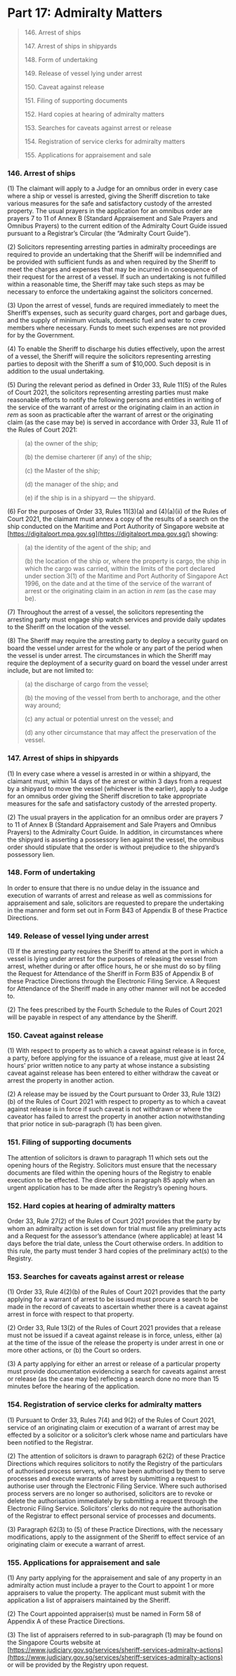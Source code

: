 # Part 17: Admiralty Matters

> 146\. Arrest of ships
>
> 147\. Arrest of ships in shipyards
>
> 148\. Form of undertaking
>
> 149\. Release of vessel lying under arrest
>
> 150\. Caveat against release
>
> 151\. Filing of supporting documents
>
> 152\. Hard copies at hearing of admiralty matters
>
> 153\. Searches for caveats against arrest or release
>
> 154\. Registration of service clerks for admiralty matters
>
> 155\. Applications for appraisement and sale

### 146. Arrest of ships <a href="#id-146-arrest-of-ships" id="id-146-arrest-of-ships"></a>

(1) The claimant will apply to a Judge for an omnibus order in every case where a ship or vessel is arrested, giving the Sheriff discretion to take various measures for the safe and satisfactory custody of the arrested property. The usual prayers in the application for an omnibus order are prayers 7 to 11 of Annex B (Standard Appraisement and Sale Prayers and Omnibus Prayers) to the current edition of the Admiralty Court Guide issued pursuant to a Registrar’s Circular (the “Admiralty Court Guide”).

(2) Solicitors representing arresting parties in admiralty proceedings are required to provide an undertaking that the Sheriff will be indemnified and be provided with sufficient funds as and when required by the Sheriff to meet the charges and expenses that may be incurred in consequence of their request for the arrest of a vessel. If such an undertaking is not fulfilled within a reasonable time, the Sheriff may take such steps as may be necessary to enforce the undertaking against the solicitors concerned.

(3) Upon the arrest of vessel, funds are required immediately to meet the Sheriff’s expenses, such as security guard charges, port and garbage dues, and the supply of minimum victuals, domestic fuel and water to crew members where necessary. Funds to meet such expenses are not provided for by the Government.

(4) To enable the Sheriff to discharge his duties effectively, upon the arrest of a vessel, the Sheriff will require the solicitors representing arresting parties to deposit with the Sheriff a sum of $10,000. Such deposit is in addition to the usual undertaking.

(5) During the relevant period as defined in Order 33, Rule 11(5) of the Rules of Court 2021, the solicitors representing arresting parties must make reasonable efforts to notify the following persons and entities in writing of the service of the warrant of arrest or the originating claim in an action _in rem_ as soon as practicable after the warrant of arrest or the originating claim (as the case may be) is served in accordance with Order 33, Rule 11 of the Rules of Court 2021:

> (a) the owner of the ship;
>
> (b) the demise charterer (if any) of the ship;
>
> (c) the Master of the ship;
>
> (d) the manager of the ship; and
>
> (e) if the ship is in a shipyard — the shipyard.

(6) For the purposes of Order 33, Rules 11(3)(a) and (4)(a)(ii) of the Rules of Court 2021, the claimant must annex a copy of the results of a search on the ship conducted on the Maritime and Port Authority of Singapore website at [https://digitalport.mpa.gov.sg](https://digitalport.mpa.gov.sg/) showing:

> (a) the identity of the agent of the ship; and
>
> (b) the location of the ship or, where the property is cargo, the ship in which the cargo was carried, within the limits of the port declared under section 3(1) of the Maritime and Port Authority of Singapore Act 1996, on the date and at the time of the service of the warrant of arrest or the originating claim in an action _in rem_ (as the case may be).

(7) Throughout the arrest of a vessel, the solicitors representing the arresting party must engage ship watch services and provide daily updates to the Sheriff on the location of the vessel.

(8) The Sheriff may require the arresting party to deploy a security guard on board the vessel under arrest for the whole or any part of the period when the vessel is under arrest. The circumstances in which the Sheriff may require the deployment of a security guard on board the vessel under arrest include, but are not limited to:

> (a) the discharge of cargo from the vessel;
>
> (b) the moving of the vessel from berth to anchorage, and the other way around;
>
> (c) any actual or potential unrest on the vessel; and
>
> (d) any other circumstance that may affect the preservation of the vessel.

### 147. Arrest of ships in shipyards <a href="#id-147-arrest-of-ships-in-shipyards" id="id-147-arrest-of-ships-in-shipyards"></a>

(1) In every case where a vessel is arrested in or within a shipyard, the claimant must, within 14 days of the arrest or within 3 days from a request by a shipyard to move the vessel (whichever is the earlier), apply to a Judge for an omnibus order giving the Sheriff discretion to take appropriate measures for the safe and satisfactory custody of the arrested property.

(2) The usual prayers in the application for an omnibus order are prayers 7 to 11 of Annex B (Standard Appraisement and Sale Prayers and Omnibus Prayers) to the Admiralty Court Guide. In addition, in circumstances where the shipyard is asserting a possessory lien against the vessel, the omnibus order should stipulate that the order is without prejudice to the shipyard’s possessory lien.

### 148. Form of undertaking <a href="#id-148-form-of-undertaking" id="id-148-form-of-undertaking"></a>

In order to ensure that there is no undue delay in the issuance and execution of warrants of arrest and release as well as commissions for appraisement and sale, solicitors are requested to prepare the undertaking in the manner and form set out in Form B43 of Appendix B of these Practice Directions.

### 149. Release of vessel lying under arrest <a href="#id-149-release-of-vessel-lying-under-arrest" id="id-149-release-of-vessel-lying-under-arrest"></a>

(1) If the arresting party requires the Sheriff to attend at the port in which a vessel is lying under arrest for the purposes of releasing the vessel from arrest, whether during or after office hours, he or she must do so by filing the Request for Attendance of the Sheriff in Form B35 of Appendix B of these Practice Directions through the Electronic Filing Service. A Request for Attendance of the Sheriff made in any other manner will not be acceded to.

(2) The fees prescribed by the Fourth Schedule to the Rules of Court 2021 will be payable in respect of any attendance by the Sheriff.

### 150. Caveat against release <a href="#id-150-caveat-against-release" id="id-150-caveat-against-release"></a>

(1) With respect to property as to which a caveat against release is in force, a party, before applying for the issuance of a release, must give at least 24 hours’ prior written notice to any party at whose instance a subsisting caveat against release has been entered to either withdraw the caveat or arrest the property in another action.

(2) A release may be issued by the Court pursuant to Order 33, Rule 13(2)(b) of the Rules of Court 2021 with respect to property as to which a caveat against release is in force if such caveat is not withdrawn or where the caveator has failed to arrest the property in another action notwithstanding that prior notice in sub-paragraph (1) has been given.

### 151. Filing of supporting documents <a href="#id-151-filing-of-supporting-documents" id="id-151-filing-of-supporting-documents"></a>

The attention of solicitors is drawn to paragraph 11 which sets out the opening hours of the Registry. Solicitors must ensure that the necessary documents are filed within the opening hours of the Registry to enable execution to be effected. The directions in paragraph 85 apply when an urgent application has to be made after the Registry’s opening hours.

### 152. Hard copies at hearing of admiralty matters <a href="#id-152-hard-copies-at-hearing-of-admiralty-matters" id="id-152-hard-copies-at-hearing-of-admiralty-matters"></a>

Order 33, Rule 27(2) of the Rules of Court 2021 provides that the party by whom an admiralty action is set down for trial must file any preliminary acts and a Request for the assessor’s attendance (where applicable) at least 14 days before the trial date, unless the Court otherwise orders. In addition to this rule, the party must tender 3 hard copies of the preliminary act(s) to the Registry.

### 153. Searches for caveats against arrest or release <a href="#id-153-searches-for-caveats-against-arrest-or-release" id="id-153-searches-for-caveats-against-arrest-or-release"></a>

(1) Order 33, Rule 4(2)(b) of the Rules of Court 2021 provides that the party applying for a warrant of arrest to be issued must procure a search to be made in the record of caveats to ascertain whether there is a caveat against arrest in force with respect to that property.

(2) Order 33, Rule 13(2) of the Rules of Court 2021 provides that a release must not be issued if a caveat against release is in force, unless, either (a) at the time of the issue of the release the property is under arrest in one or more other actions, or (b) the Court so orders.

(3) A party applying for either an arrest or release of a particular property must provide documentation evidencing a search for caveats against arrest or release (as the case may be) reflecting a search done no more than 15 minutes before the hearing of the application.

### 154. Registration of service clerks for admiralty matters <a href="#id-154-registration-of-service-clerks-for-admiralty-matters" id="id-154-registration-of-service-clerks-for-admiralty-matters"></a>

(1) Pursuant to Order 33, Rules 7(4) and 9(2) of the Rules of Court 2021, service of an originating claim or execution of a warrant of arrest may be effected by a solicitor or a solicitor’s clerk whose name and particulars have been notified to the Registrar.

(2) The attention of solicitors is drawn to paragraph 62(2) of these Practice Directions which requires solicitors to notify the Registry of the particulars of authorised process servers, who have been authorised by them to serve processes and execute warrants of arrest by submitting a request to authorise user through the Electronic Filing Service. Where such authorised process servers are no longer so authorised, solicitors are to revoke or delete the authorisation immediately by submitting a request through the Electronic Filing Service. Solicitors’ clerks do not require the authorisation of the Registrar to effect personal service of processes and documents.

(3) Paragraph 62(3) to (5) of these Practice Directions, with the necessary modifications, apply to the assignment of the Sheriff to effect service of an originating claim or execute a warrant of arrest.

### 155. Applications for appraisement and sale <a href="#id-155-applications-for-appraisement-and-sale" id="id-155-applications-for-appraisement-and-sale"></a>

(1) Any party applying for the appraisement and sale of any property in an admiralty action must include a prayer to the Court to appoint 1 or more appraisers to value the property. The applicant must submit with the application a list of appraisers maintained by the Sheriff.

(2) The Court appointed appraiser(s) must be named in Form 58 of Appendix A of these Practice Directions.

(3) The list of appraisers referred to in sub-paragraph (1) may be found on the Singapore Courts website at [https://www.judiciary.gov.sg/services/sheriff-services-admiralty-actions](https://www.judiciary.gov.sg/services/sheriff-services-admiralty-actions) or will be provided by the Registry upon request.
